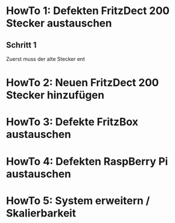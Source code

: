 # HowTo 1: Defekten FritzDect 200 Stecker austauschen
## Schritt 1
Zuerst muss der alte Stecker ent
# HowTo 2: Neuen FritzDect 200 Stecker hinzufügen
# HowTo 3: Defekte FritzBox austauschen
# HowTo 4: Defekten RaspBerry Pi austauschen
# HowTo 5: System erweitern / Skalierbarkeit
<!--stackedit_data:
eyJoaXN0b3J5IjpbMTExMDM3Nzk3NV19
-->